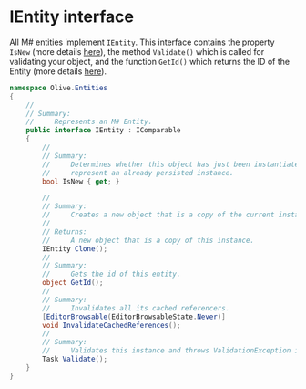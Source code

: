 # IEntity interface

All M# entities implement `IEntity`. This interface contains the property `IsNew` (more details [here](https://github.com/Geeksltd/MSharp.Docs/blob/master/Domain/Advanced/TheRoleOfIsNew.md)), the method `Validate()` which is called for validating your object, and the function `GetId()` which returns the ID of the Entity (more details [here](https://github.com/Geeksltd/MSharp.Docs/blob/master/Domain/Advanced/TheRoleOfId.md)).

```C#
namespace Olive.Entities
{
    //
    // Summary:
    //     Represents an M# Entity.
    public interface IEntity : IComparable
    {
        //
        // Summary:
        //     Determines whether this object has just been instantiated as a new object, or
        //     represent an already persisted instance.
        bool IsNew { get; }

        //
        // Summary:
        //     Creates a new object that is a copy of the current instance.
        //
        // Returns:
        //     A new object that is a copy of this instance.
        IEntity Clone();
        //
        // Summary:
        //     Gets the id of this entity.
        object GetId();
        //
        // Summary:
        //     Invalidates all its cached referencers.
        [EditorBrowsable(EditorBrowsableState.Never)]
        void InvalidateCachedReferences();
        //
        // Summary:
        //     Validates this instance and throws ValidationException if necessary.
        Task Validate();
    }
}
```